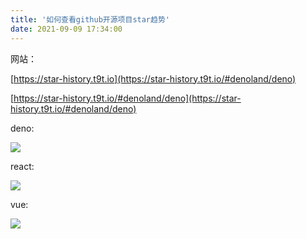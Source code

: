 ```yaml
---
title: '如何查看github开源项目star趋势'
date: 2021-09-09 17:34:00
---   
```

网站：

[https://star-history.t9t.io](https://star-history.t9t.io/#denoland/deno)

[https://star-history.t9t.io/#denoland/deno](https://star-history.t9t.io/#denoland/deno)

deno:

![](https://img-blog.csdnimg.cn/2021090917305385.png?x-oss-processimage/watermark,type_ZHJvaWRzYW5zZmFsbGJhY2s,shadow_50,text_Q1NETiBA5b6Q5ZCM5L-d,size_20,color_FFFFFF,t_70,g_se,x_16)

react:

![](https://img-blog.csdnimg.cn/20210909173214968.png?x-oss-processimage/watermark,type_ZHJvaWRzYW5zZmFsbGJhY2s,shadow_50,text_Q1NETiBA5b6Q5ZCM5L-d,size_20,color_FFFFFF,t_70,g_se,x_16)

vue:

![](https://img-blog.csdnimg.cn/20210909173335179.png?x-oss-processimage/watermark,type_ZHJvaWRzYW5zZmFsbGJhY2s,shadow_50,text_Q1NETiBA5b6Q5ZCM5L-d,size_20,color_FFFFFF,t_70,g_se,x_16)